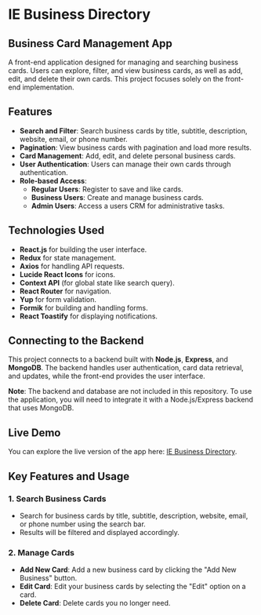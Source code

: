 # IE Business Directory

## Business Card Management App

A front-end application designed for managing and searching business cards. Users can explore, filter, and view business cards, as well as add, edit, and delete their own cards. This project focuses solely on the front-end implementation.

## Features
- **Search and Filter**: Search business cards by title, subtitle, description, website, email, or phone number.
- **Pagination**: View business cards with pagination and load more results.
- **Card Management**: Add, edit, and delete personal business cards.
- **User Authentication**: Users can manage their own cards through authentication.
- **Role-based Access**:
  - **Regular Users**: Register to save and like cards.
  - **Business Users**: Create and manage business cards.
  - **Admin Users**: Access a users CRM for administrative tasks.

## Technologies Used
- **React.js** for building the user interface.
- **Redux** for state management.
- **Axios** for handling API requests.
- **Lucide React Icons** for icons.
- **Context API** (for global state like search query).
- **React Router** for navigation.
- **Yup** for form validation.
- **Formik** for building and handling forms.
- **React Toastify** for displaying notifications.

## Connecting to the Backend
This project connects to a backend built with **Node.js**, **Express**, and **MongoDB**. The backend handles user authentication, card data retrieval, and updates, while the front-end provides the user interface.

**Note**: The backend and database are not included in this repository. To use the application, you will need to integrate it with a Node.js/Express backend that uses MongoDB.

## Live Demo
You can explore the live version of the app here: [IE Business Directory](https://ie-business-directory.onrender.com/).

## Key Features and Usage

### 1. Search Business Cards
- Search for business cards by title, subtitle, description, website, email, or phone number using the search bar.
- Results will be filtered and displayed accordingly.

### 2. Manage Cards
- **Add New Card**: Add a new business card by clicking the "Add New Business" button.
- **Edit Card**: Edit your business cards by selecting the "Edit" option on a card.
- **Delete Card**: Delete cards you no longer need.